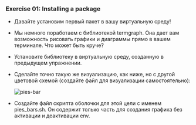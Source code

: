 ### Exercise 01: Installing a package

* Давайте установим первый пакет в вашу виртуальную среду!

* Мы немного поработаем с библиотекой termgraph. Она дает вам возможность рисовать графики и диаграммы прямо в вашем терминале. Что может быть круче?
* Установите библиотеку в виртуальную среду, созданную в предыдущем упражнении.
* Сделайте точно такую ​​же визуализацию, как ниже, но с другой цветовой схемой (создайте файл для визуализации самостоятельно):

    ![pies-bar](../images/pies-bar.png)

* Создайте файл скрипта оболочки для этой цели с именем pies_bars.sh. Он содержит только часть для создания графика без активации и деактивации env.
